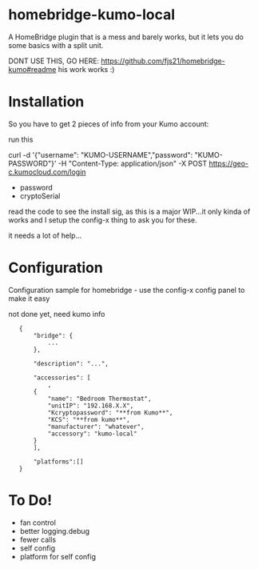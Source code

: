 # homebridge-kumo-local

A HomeBridge plugin that is a mess and barely works, but it lets you do some basics with a split unit.

DONT USE THIS, GO HERE: https://github.com/fjs21/homebridge-kumo#readme his work works :)

# Installation

So you have to get 2 pieces of info from your Kumo account:

run this

curl -d '{"username": "KUMO-USERNAME","password": "KUMO-PASSWORD"}' -H "Content-Type: application/json" -X POST https://geo-c.kumocloud.com/login

* password
* cryptoSerial

read the code to see the install sig, as this is a major WIP...it only kinda of works and I setup the config-x thing to ask you for these.

it needs a lot of help...

# Configuration

Configuration sample for homebridge - use the config-x config panel to make it easy

not done yet, need kumo info

 ```
    {
        "bridge": {
            ...
        },
        
        "description": "...",

        "accessories": [
            ,
        {
            "name": "Bedroom Thermostat",
            "unitIP": "192.168.X.X",
            "Kcryptopassword": "**from Kumo**",
            "KCS": "**from kumo**",
            "manufacturer": "whatever",
            "accessory": "kumo-local"
        }
        ],

        "platforms":[]
    }
```

# To Do!
* fan control
* better logging.debug
* fewer calls
* self config
* platform for self config

